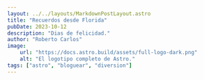 ```yaml
---
layout: ../../layouts/MarkdownPostLayout.astro
title: "Recuerdos desde Florida"
pubDate: 2023-10-12
description: "Dias de felicidad."
author: "Roberto Carlos"
image:
    url: "https://docs.astro.build/assets/full-logo-dark.png"
    alt: "El logotipo completo de Astro."
tags: ["astro", "bloguear", "diversion"]
---
```

